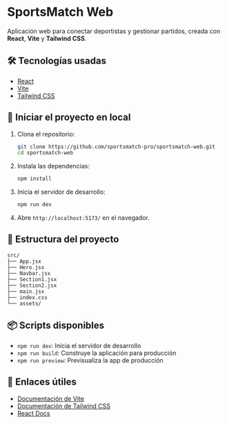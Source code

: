# SportsMatch Web

Aplicación web para conectar deportistas y gestionar partidos, creada con **React**, **Vite** y **Tailwind CSS**.

## 🛠️ Tecnologías usadas

- [React](https://reactjs.org/)
- [Vite](https://vitejs.dev/)
- [Tailwind CSS](https://tailwindcss.com/)

## 🚀 Iniciar el proyecto en local

1. Clona el repositorio:
   ```bash
   git clone https://github.com/sportsmatch-pro/sportsmatch-web.git
   cd sportsmatch-web
   ```

2. Instala las dependencias:
   ```bash
   npm install
   ```

3. Inicia el servidor de desarrollo:
   ```bash
   npm run dev
   ```

4. Abre `http://localhost:5173/` en el navegador.

## 📁 Estructura del proyecto

```
src/
├── App.jsx
├── Hero.jsx
├── Navbar.jsx
├── Section1.jsx
├── Section2.jsx
├── main.jsx
├── index.css
└── assets/
```

## 📦 Scripts disponibles

- `npm run dev`: Inicia el servidor de desarrollo
- `npm run build`: Construye la aplicación para producción
- `npm run preview`: Previsualiza la app de producción

## 🔗 Enlaces útiles

- [Documentación de Vite](https://vitejs.dev/guide/)
- [Documentación de Tailwind CSS](https://tailwindcss.com/docs)
- [React Docs](https://react.dev/)

